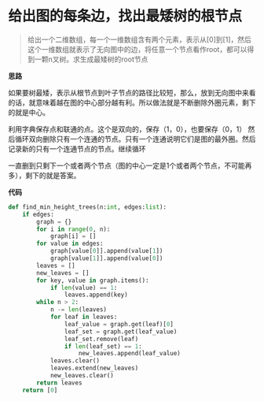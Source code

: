 # 给出图的每条边，找出最矮树的根节点
> 给出一个二维数组，每一个一维数组含有两个元素，表示从[0]到[1]，然后这个一维数组就表示了无向图中的边，将任意一个节点看作root，都可以得到一颗n叉树。求生成最矮树的root节点

**思路**

如果要树最矮，表示从根节点到叶子节点的路径比较短，那么，放到无向图中来看的话，就意味着越在图的中心部分越有利。所以做法就是不断删除外圈元素，剩下的就是中心。

利用字典保存点和联通的点。这个是双向的，保存（1，0），也要保存（0，1）
然后循环双向删除只有一个连通的节点。只有一个连通说明它们是图的最外圈。然后记录新的只有一个连通节点的节点。继续循环

一直删到只剩下一个或者两个节点（图的中心一定是1个或者两个节点，不可能再多），剩下的就是答案。

**代码**

```python
def find_min_height_trees(n:int, edges:list):
    if edges:
        graph = {}
        for i in range(0, n):
            graph[i] = []
        for value in edges:
            graph[value[0]].append(value[1])
            graph[value[1]].append(value[0])
        leaves = []
        new_leaves = []
        for key, value in graph.items():
            if len(value) == 1:
                leaves.append(key)
        while n > 2:
            n -= len(leaves)
            for leaf in leaves:
                leaf_value = graph.get(leaf)[0]
                leaf_set = graph.get(leaf_value)
                leaf_set.remove(leaf)
                if len(leaf_set) == 1:
                    new_leaves.append(leaf_value)
            leaves.clear()
            leaves.extend(new_leaves)
            new_leaves.clear()
        return leaves
    return [0]
```

